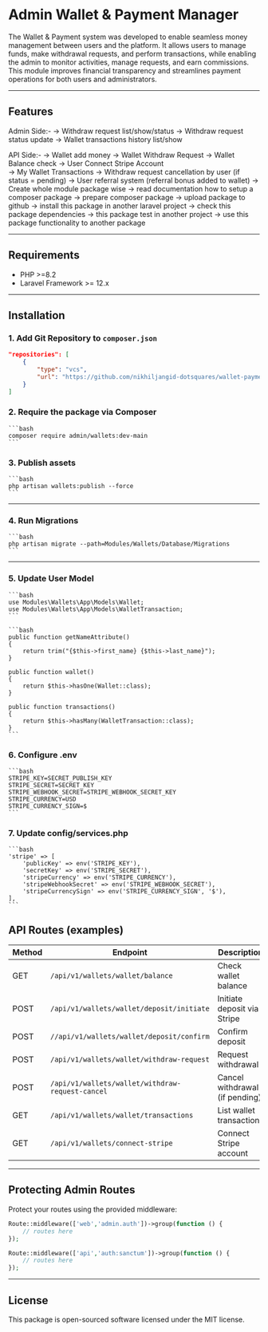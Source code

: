 # Admin Wallet & Payment Manager

The Wallet & Payment system was developed to enable seamless money management between users and the platform. It allows users to manage funds, make withdrawal requests, and perform transactions, while enabling the admin to monitor activities, manage requests, and earn commissions. This module improves financial transparency and streamlines payment operations for both users and administrators.

---

## Features
Admin Side:-
-> Withdraw request list/show/status
-> Withdraw request status update
-> Wallet transactions history list/show

API Side:-
-> Wallet add money
-> Wallet Withdraw Request
-> Wallet Balance check
-> User Connect Stripe Account	
-> My Wallet Transactions
-> Withdraw request cancellation by user (if status = pending)
-> User referral system (referral bonus added to wallet)
-> Create whole module package wise
-> read documentation how to setup a composer package
-> prepare composer package
-> upload package to github
-> install this package in another laravel project
-> check this package dependencies
-> this package test in another project
-> use this package functionality to another package

---

## Requirements

- PHP >=8.2
- Laravel Framework >= 12.x

---

## Installation

### 1. Add Git Repository to `composer.json`

```json
"repositories": [
    {
        "type": "vcs",
        "url": "https://github.com/nikhiljangid-dotsquares/wallet-payment.git"
    }
]
```

### 2. Require the package via Composer
    ```bash
    composer require admin/wallets:dev-main
    ```

### 3. Publish assets
    ```bash
    php artisan wallets:publish --force
    ```
---

### 4. Run Migrations
    ```bash
    php artisan migrate --path=Modules/Wallets/Database/Migrations
    ```
---

### 5. Update User Model
    ```bash
    use Modules\Wallets\App\Models\Wallet;
    use Modules\Wallets\App\Models\WalletTransaction;
    ```

    ```bash
    public function getNameAttribute()
    {
        return trim("{$this->first_name} {$this->last_name}");
    }

    public function wallet()
    {
        return $this->hasOne(Wallet::class);
    }

    public function transactions()
    {
        return $this->hasMany(WalletTransaction::class);
    }
    ```

### 6. Configure .env
    ```bash
    STRIPE_KEY=SECRET_PUBLISH_KEY
    STRIPE_SECRET=SECRET_KEY
    STRIPE_WEBHOOK_SECRET=STRIPE_WEBHOOK_SECRET_KEY
    STRIPE_CURRENCY=USD
    STRIPE_CURRENCY_SIGN=$
    ```

### 7. Update config/services.php
    ```bash
    'stripe' => [
        'publicKey' => env('STRIPE_KEY'),
        'secretKey' => env('STRIPE_SECRET'),
        'stripeCurrency' => env('STRIPE_CURRENCY'),
        'stripeWebhookSecret' => env('STRIPE_WEBHOOK_SECRET'),
        'stripeCurrencySign' => env('STRIPE_CURRENCY_SIGN', '$'),
    ],
    ```

## API Routes (examples)

| Method | Endpoint                                          | Description                       |
|--------|---------------------------------------------------|-----------------------------------|
| GET    | `/api/v1/wallets/wallet/balance`                  | Check wallet balance              |
| POST   | `/api/v1/wallets/wallet/deposit/initiate`         | Initiate deposit via Stripe       |
| POST   | `//api/v1/wallets/wallet/deposit/confirm`         | Confirm deposit                   |
| POST   | `/api/v1/wallets/wallet/withdraw-request`         | Request withdrawal                |
| POST   | `/api/v1/wallets/wallet/withdraw-request-cancel`  | Cancel withdrawal (if pending)    |
| GET    | `/api/v1/wallets/wallet/transactions`             | List wallet transactions          |
| GET    | `/api/v1/wallets/connect-stripe`                  | Connect Stripe account            |

---

## Protecting Admin Routes

Protect your routes using the provided middleware:

```php
Route::middleware(['web','admin.auth'])->group(function () {
    // routes here
});

Route::middleware(['api','auth:sanctum'])->group(function () {
    // routes here
});
```

---

## License

This package is open-sourced software licensed under the MIT license.
